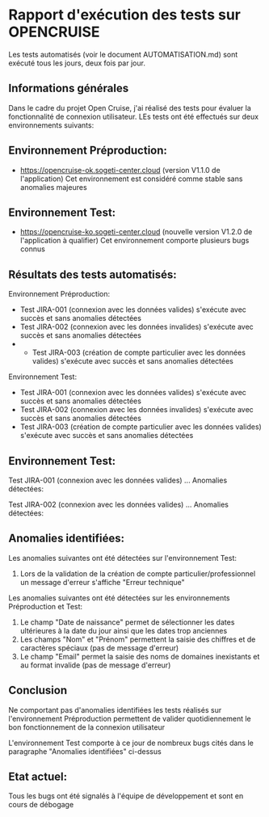 # Rapport d'exécution des tests sur OPENCRUISE

Les tests automatisés (voir le document AUTOMATISATION.md) sont exécuté tous les jours, deux fois par jour.

## Informations générales

Dans le cadre du projet Open Cruise, j'ai réalisé des tests pour évaluer la fonctionnalité de connexion utilisateur. LEs tests ont été effectués sur deux environnements suivants:

## Environnement Préproduction:
- https://opencruise-ok.sogeti-center.cloud (version V1.1.0 de l'application)
Cet environnement est considéré comme stable sans anomalies majeures

## Environnement Test:
- https://opencruise-ko.sogeti-center.cloud (nouvelle version V1.2.0 de l'application à qualifier)
Cet environnement comporte plusieurs bugs connus

## Résultats des tests automatisés:
Environnement Préproduction:
- Test JIRA-001 (connexion avec les données valides) s'exécute avec succès et sans anomalies détectées
- Test JIRA-002 (connexion avec les données invalides) s'exécute avec succès et sans anomalies détectées
- - Test JIRA-003 (création de compte particulier avec les données valides) s'exécute avec succès et sans anomalies détectées

Environnement Test:
- Test JIRA-001 (connexion avec les données valides) s'exécute avec succès et sans anomalies détectées
- Test JIRA-002 (connexion avec les données invalides) s'exécute avec succès et sans anomalies détectées
- Test JIRA-003 (création de compte particulier avec les données valides) s'exécute avec succès et sans anomalies détectées


## Environnement Test:
Test JIRA-001 (connexion avec les données valides) ...
Anomalies détectées:

Test JIRA-002 (connexion avec les données valides) ...
Anomalies détectées:

## Anomalies identifiées:

Les anomalies suivantes ont été détectées sur l'environnement Test:
1. Lors de la validation de la création de compte particulier/professionnel un message d'erreur s'affiche "Erreur technique"
   
Les anomalies suivantes ont été détectées sur les environnements Préproduction et Test:
1. Le champ "Date de naissance" permet de sélectionner les dates ultérieures à la date du jour ainsi que les dates trop anciennes
2. Les champs "Nom" et "Prénom" permettent la saisie des chiffres et de caractères spéciaux (pas de message d'erreur)
3. Le champ "Email" permet la saisie des noms de domaines inexistants et au format invalide (pas de message d'erreur)

## Conclusion

Ne comportant pas d'anomalies identifiées les tests réalisés sur l'environnement Préproduction permettent de valider quotidiennement le bon fonctionnement de la connexion utilisateur

L'environnement Test comporte à ce jour de nombreux bugs cités dans le paragraphe "Anomalies identifiées" ci-dessus

## Etat actuel:

Tous les bugs ont été signalés à l'équipe de développement et sont en cours de débogage 
